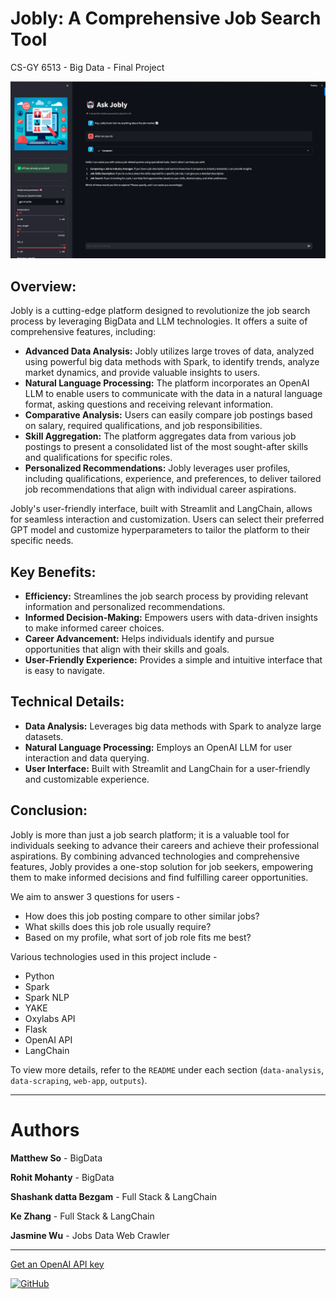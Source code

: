 # **Jobly: A Comprehensive Job Search Tool**

CS-GY 6513 - Big Data - Final Project

![Jobly Home Page](./web-app/StreamlitApp/jobly_homepage.png)


## **Overview:**

Jobly is a cutting-edge platform designed to revolutionize the job search process by leveraging BigData and LLM technologies. It offers a suite of comprehensive features, including:

* **Advanced Data Analysis:** Jobly utilizes large troves of data, analyzed using powerful big data methods with Spark, to identify trends, analyze market dynamics, and provide valuable insights to users.
* **Natural Language Processing:** The platform incorporates an OpenAI LLM to enable users to communicate with the data in a natural language format, asking questions and receiving relevant information.
* **Comparative Analysis:** Users can easily compare job postings based on salary, required qualifications, and job responsibilities.
* **Skill Aggregation:** The platform aggregates data from various job postings to present a consolidated list of the most sought-after skills and qualifications for specific roles.
* **Personalized Recommendations:** Jobly leverages user profiles, including qualifications, experience, and preferences, to deliver tailored job recommendations that align with individual career aspirations.

Jobly's user-friendly interface, built with Streamlit and LangChain, allows for seamless interaction and customization. Users can select their preferred GPT model and customize hyperparameters to tailor the platform to their specific needs.

## **Key Benefits:**

* **Efficiency:** Streamlines the job search process by providing relevant information and personalized recommendations.
* **Informed Decision-Making:** Empowers users with data-driven insights to make informed career choices.
* **Career Advancement:** Helps individuals identify and pursue opportunities that align with their skills and goals.
* **User-Friendly Experience:** Provides a simple and intuitive interface that is easy to navigate.

## **Technical Details:**

* **Data Analysis:** Leverages big data methods with Spark to analyze large datasets.
* **Natural Language Processing:** Employs an OpenAI LLM for user interaction and data querying.
* **User Interface:** Built with Streamlit and LangChain for a user-friendly and customizable experience.

## **Conclusion:**

Jobly is more than just a job search platform; it is a valuable tool for individuals seeking to advance their careers and achieve their professional aspirations. By combining advanced technologies and comprehensive features, Jobly provides a one-stop solution for job seekers, empowering them to make informed decisions and find fulfilling career opportunities.


We aim to answer 3 questions for users -

- How does this job posting compare to other similar jobs?
- What skills does this job role usually require?
- Based on my profile, what sort of job role fits me best?

Various technologies used in this project include -

- Python
- Spark
- Spark NLP
- YAKE
- Oxylabs API
- Flask
- OpenAI API
- LangChain

To view more details, refer to the `README` under each section (`data-analysis`, `data-scraping`, `web-app`, `outputs`).

---

# Authors

**Matthew So** - BigData 

**Rohit Mohanty** - BigData 

**Shashank datta Bezgam** - Full Stack & LangChain 

**Ke Zhang** - Full Stack & LangChain 

**Jasmine Wu** - Jobs Data Web Crawler 

---

[Get an OpenAI API key](https://platform.openai.com/account/api-keys)

[![GitHub](https://img.shields.io/badge/github-%23121011.svg?style=for-the-badge&logo=github&logoColor=white)](https://github.com/shashankdatta/job-market-analysis)
